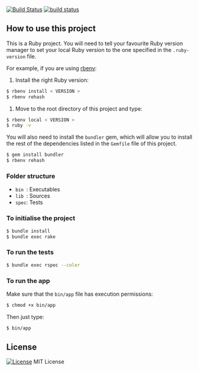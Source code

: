[![Build Status](https://travis-ci.org/octopusinvitro/kata.svg?branch=master)](https://travis-ci.org/octopusinvitro/kata)
[![build status](https://gitlab.com/me-stevens/kata/badges/master/build.svg)](https://gitlab.com/me-stevens/kata/commits/master)


## How to use this project

This is a Ruby project.
You will need to tell your favourite Ruby version manager to set your local Ruby version to the one specified in the `.ruby-version` file.

For example, if you are using [rbenv](https://cbednarski.com/articles/installing-ruby/):

1. Install the right Ruby version:
```bash
$ rbenv install < VERSION >
$ rbenv rehash
```
1. Move to the root directory of this project and type:
```bash
$ rbenv local < VERSION >
$ ruby -v
```

You will also need to install the `bundler` gem, which will allow you to install the rest of the dependencies listed in the `Gemfile` file of this project.

```bash
$ gem install bundler
$ rbenv rehash
```


### Folder structure

* `bin `: Executables
* `lib `: Sources
* `spec`: Tests


### To initialise the project

```bash
$ bundle install
$ bundle exec rake
```


### To run the tests

```bash
$ bundle exec rspec --color
```


### To run the app

Make sure that the `bin/app` file has execution permissions:

```bash
$ chmod +x bin/app
```
Then just type:

```bash
$ bin/app
```


## License

[![License](https://img.shields.io/badge/mit-license-green.svg?style=flat)](https://opensource.org/licenses/MIT)
MIT License
